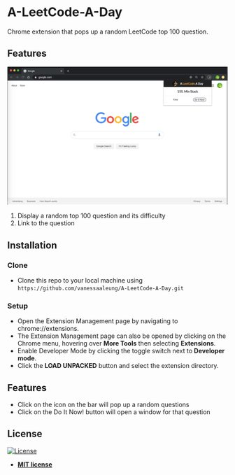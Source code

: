 # A-LeetCode-A-Day
Chrome extension that pops up a random LeetCode top 100 question.

## Features
![image](images/readme_example.png)
1. Display a random top 100 question and its difficulty
2. Link to the question

## Installation
### Clone
- Clone this repo to your local machine using `https://github.com/vanessaaleung/A-LeetCode-A-Day.git`

### Setup
- Open the Extension Management page by navigating to chrome://extensions.
- The Extension Management page can also be opened by clicking on the Chrome menu, hovering over **More Tools** then selecting **Extensions**.
- Enable Developer Mode by clicking the toggle switch next to **Developer mode**.
- Click the **LOAD UNPACKED** button and select the extension directory.


## Features
- Click on the icon on the bar will pop up a random questions
- Click on the Do It Now! button will open a window for that question

## License

[![License](http://img.shields.io/:license-mit-blue.svg?style=flat-square)](http://badges.mit-license.org)

- **[MIT license](http://opensource.org/licenses/mit-license.php)**
